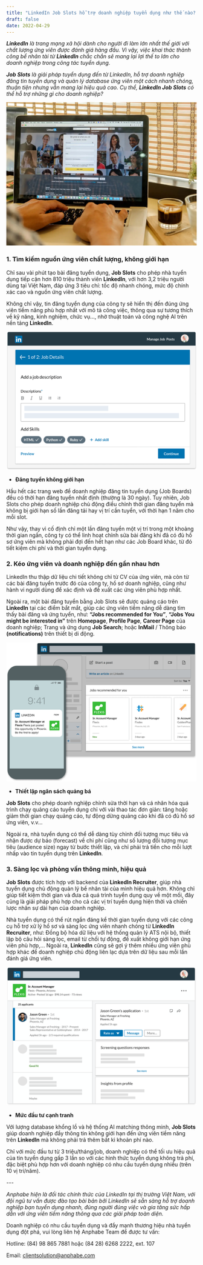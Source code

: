 ```yaml
---
title: "LinkedIn Job Slots hỗ trợ doanh nghiệp tuyển dụng như thế nào? "
draft: false
date: 2022-04-29
---
```

***LinkedIn** là trang mạng xã hội dành cho người đi làm lớn nhất thế giới với chất lượng ứng viên được đánh giá hàng đầu. Vì vậy, việc khai thác thành công bể nhân tài từ **LinkedIn** chắc chắn sẽ mang lại lợi thế to lớn cho doanh nghiệp trong công tác tuyển dụng.*  

***Job Slots** là giải pháp tuyển dụng đến từ LinkedIn, hỗ trợ doanh nghiệp đăng tin tuyển dụng và quản lý database ứng viên một cách nhanh chóng, thuận tiện nhưng vẫn mang lại hiệu quả cao. Cụ thể, **LinkedIn Job Slots** có thể hỗ trợ những gì cho doanh nghiệp?*  

![LinkedIn Job Slots hỗ trợ doanh nghiệp đăng tin tuyển dụng và quản lý database ứng viên một cách nhanh chóng, thuận tiện nhưng vẫn mang lại hiệu quả cao.](/images/uploads/5d6ec1f82e22af089650ae42.jpg "LinkedIn Job Slots hỗ trợ doanh nghiệp đăng tin tuyển dụng và quản lý database ứng viên một cách nhanh chóng, thuận tiện nhưng vẫn mang lại hiệu quả cao.")

### **1. Tìm kiếm nguồn ứng viên chất lượng, không giới hạn** 

Chỉ sau vài phút tạo bài đăng tuyển dụng, **Job Slots** cho phép nhà tuyển dụng tiếp cận hơn 810 triệu thành viên **LinkedIn**, với hơn 3,2 triệu người dùng tại Việt Nam, đáp ứng 3 tiêu chí: tốc độ nhanh chóng, mức độ chính xác cao và nguồn ứng viên chất lượng.  

Không chỉ vậy, tin đăng tuyển dụng của công ty sẽ hiển thị đến đúng ứng viên tiềm năng phù hợp nhất với mô tả công việc, thông qua sự tương thích về kỹ năng, kinh nghiệm, chức vụ…, nhờ thuật toán và công nghệ AI trên nền tảng **LinkedIn**.  

![Job Slots cho phép nhà tuyển dụng tiếp cận hơn 810 triệu thành viên LinkedIn, với hơn 3,2 triệu người dùng tại Việt Nam.](/images/uploads/job-m4-hiw1-jobs-d.png.original.png "Job Slots cho phép nhà tuyển dụng tiếp cận hơn 810 triệu thành viên LinkedIn, với hơn 3,2 triệu người dùng tại Việt Nam.")

* **Đăng tuyển không giới hạn** 

Hầu hết các trang web để doanh nghiệp đăng tin tuyển dụng (Job Boards) đều có thời hạn đăng tuyển nhất định (thường là 30 ngày). Tuy nhiên, Job Slots cho phép doanh nghiệp chủ động điều chỉnh thời gian đăng tuyển mà không bị giới hạn số lần đăng tải hay vị trí cần tuyển, với thời hạn 1 năm cho mỗi slot.  

Như vậy, thay vì cố định chỉ một lần đăng tuyển một vị trí trong một khoảng thời gian ngắn, công ty có thể linh hoạt chỉnh sửa bài đăng khi đã có đủ hồ sơ ứng viên mà không phải đợi đến hết hạn như các Job Board khác, từ đó tiết kiệm chi phí và thời gian tuyển dụng. 

### **2. Kéo ứng viên và doanh nghiệp đến gần nhau hơn** 

LinkedIn thu thập dữ liệu chi tiết không chỉ từ CV của ứng viên, mà còn từ các bài đăng tuyển trước đó của công ty, hồ sơ doanh nghiệp, cũng như hành vi người dùng để xác định và đề xuất các ứng viên phù hợp nhất. 

Ngoài ra, một bài đăng tuyển bằng Job Slots sẽ được quảng cáo trên **LinkedIn** tại các điểm bắt mắt, giúp các ứng viên tiềm năng dễ dàng tìm thấy bài đăng và ứng tuyển, như: **“Jobs recommended for You”**, **“Jobs You might be interested in”** trên **Homepage**, **Profile Page**, **Career Page** của doanh nghiệp; Trang và ứng dụng **Job Search**; hoặc **InMail** / Thông báo **(notifications)** trên thiết bị di động. 

![Bài đăng tuyển bằng Job Slots sẽ được quảng cáo trên LinkedIn tại các điểm bắt mắt, giúp các ứng viên tiềm năng dễ dàng ứng tuyển.](/images/uploads/job-m4-hiw2-get-d.png.original.png "Bài đăng tuyển bằng Job Slots sẽ được quảng cáo trên LinkedIn tại các điểm bắt mắt, giúp các ứng viên tiềm năng dễ dàng ứng tuyển.")

* **Thiết lập ngân sách quảng bá** 

**Job Slots** cho phép doanh nghiệp chỉnh sửa thời hạn và cá nhân hóa quá trình chạy quảng cáo tuyển dụng chỉ với vài thao tác đơn giản: tăng hoặc giảm thời gian chạy quảng cáo, tự động dừng quảng cáo khi đã có đủ hồ sơ ứng viên, v.v...  

Ngoài ra, nhà tuyển dụng có thể dễ dàng tùy chỉnh đối tượng mục tiêu và nhận được dự báo (forecast) về chi phí cũng như số lượng đối tượng mục tiêu (audience size) ngay từ bước thiết lập, và chỉ phải trả tiền cho mỗi lượt nhấp vào tin tuyển dụng trên **LinkedIn**. 

### **3. Sàng lọc và phỏng vấn thông minh, hiệu quả** 

**Job Slots** được tích hợp với backend của **LinkedIn Recruiter**, giúp nhà tuyển dụng chủ động quản lý bể nhân tài của mình hiệu quả hơn. Không chỉ giúp tiết kiệm thời gian và đưa cả quá trình tuyển dụng quy về một mối, đây cũng là giải pháp phù hợp cho cả các vị trí tuyển dụng hiện thời và chiến lược nhân sự dài hạn của doanh nghiệp.  

Nhà tuyển dụng có thể rút ngắn đáng kể thời gian tuyển dụng với các công cụ hỗ trợ xử lý hồ sơ và sàng lọc ứng viên nhanh chóng từ **LinkedIn Recruiter**, như: Đồng bộ hóa dữ liệu với hệ thống quản lý ATS nội bộ, thiết lập bộ câu hỏi sàng lọc, email từ chối tự động, đề xuất không giới hạn ứng viên phù hợp,… Ngoài ra, **LinkedIn** cũng sẽ gợi ý thêm nhiều ứng viên phù hợp khác để doanh nghiệp chủ động liên lạc dựa trên dữ liệu sau mỗi lần đánh giá ứng viên.  

![Rút ngắn đáng kể thời gian tuyển dụng với các công cụ hỗ trợ xử lý hồ sơ và sàng lọc ứng viên nhanh chóng từ LinkedIn Recruiter.](/images/uploads/job-m4-hiw3-review-d.png.original.png "Rút ngắn đáng kể thời gian tuyển dụng với các công cụ hỗ trợ xử lý hồ sơ và sàng lọc ứng viên nhanh chóng từ LinkedIn Recruiter.")

* **Mức đầu tư cạnh tranh** 

Với lượng database khổng lồ và hệ thống AI matching thông minh, **Job Slots** giúp doanh nghiệp đẩy thông tin không giới hạn đến ứng viên tiềm năng trên **LinkedIn** mà không phải trả thêm bất kì khoản phí nào. 

Chỉ với mức đầu tư từ 3 triệu/tháng/job, doanh nghiệp có thể tối ưu hiệu quả của tin tuyển dụng gấp 3 lần so với các hình thức tuyển dụng không trả phí, đặc biệt phù hợp hơn với doanh nghiệp có nhu cầu tuyển dụng nhiều (trên 10 vị trí/năm). 

\---

*Anphabe hiện là đối tác chính thức của LinkedIn tại thị trường Việt Nam, với đội ngũ tư vấn được đào tạo bài bản bởi LinkedIn sẽ sẵn sàng hỗ trợ doanh nghiệp bạn tuyển dụng nhanh, đúng người đúng việc và gia tăng sức hấp dẫn với ứng viên tiềm năng thông qua các giải pháp toàn diện.* 

Doanh nghiệp có nhu cầu tuyển dụng và đẩy mạnh thương hiệu nhà tuyển dụng đột phá, vui lòng liên hệ Anphabe Team để được tư vấn: 

 Hotline: (84) 98 865 7881 hoặc (84 28) 6268 2222, ext. 107 

 Email: clientsolution@anphabe.com